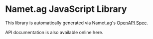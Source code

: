 # Namet.ag JavaScript Library

This library is automatically generated via Namet.ag's [OpenAPI Spec](https://github.com/Namet-ag/openapi).

API documentation is also available online here.